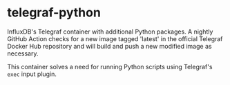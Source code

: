 # telegraf-python

InfluxDB's Telegraf container with additional Python packages. A nightly GitHub Action checks for a new image tagged 'latest' in the official Telegraf Docker Hub repository and will build and push a new modified image as necessary.

This container solves a need for running Python scripts using Telegraf's `exec` input plugin.
